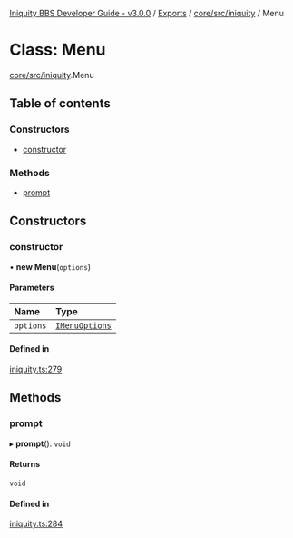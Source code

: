 [Iniquity BBS Developer Guide - v3.0.0](../README.md) / [Exports](../modules.md) / [core/src/iniquity](../modules/core_src_iniquity.md) / Menu

# Class: Menu

[core/src/iniquity](../modules/core_src_iniquity.md).Menu

## Table of contents

### Constructors

- [constructor](core_src_iniquity.Menu.md#constructor)

### Methods

- [prompt](core_src_iniquity.Menu.md#prompt)

## Constructors

### constructor

• **new Menu**(`options`)

#### Parameters

| Name | Type |
| :------ | :------ |
| `options` | [`IMenuOptions`](../interfaces/core_src_iniquity.IMenuOptions.md) |

#### Defined in

[iniquity.ts:279](https://github.com/iniquitybbs/iniquity/blob/03d7ad1/packages/core/src/iniquity.ts#L279)

## Methods

### prompt

▸ **prompt**(): `void`

#### Returns

`void`

#### Defined in

[iniquity.ts:284](https://github.com/iniquitybbs/iniquity/blob/03d7ad1/packages/core/src/iniquity.ts#L284)
